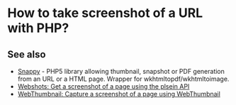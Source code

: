 # How to take screenshot of a URL with PHP?

## See also

* [Snappy](https://github.com/KnpLabs/snappy) - PHP5 library allowing thumbnail, snapshot or PDF generation from an URL or a HTML page. Wrapper for wkhtmltopdf/wkhtmltoimage.
* [Webshots: Get a screenshot of a page using the plsein API](http://www.phpclasses.org/package/7793-PHP-Get-a-screenshot-of-a-page-using-the-plsein-API.html)
* [WebThumbnail: Capture a screenshot of a page using WebThumbnail](http://www.phpclasses.org/package/7479-PHP-Capture-a-screenshot-of-a-page-using-WebThumbnail.html)
